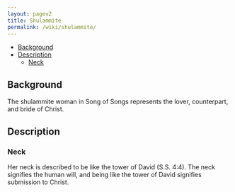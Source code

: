 ```yaml
---
layout: pagev2
title: Shulammite
permalink: /wiki/shulammite/
---
```

- [Background](#background)
- [Description](#description)
  - [Neck](#neck)

## Background

The shulammite woman in Song of Songs represents the lover, counterpart, and bride of Christ.

## Description

### Neck

Her neck is described to be like the tower of David (S.S. 4:4). The neck signifies the human will, and being like the tower of David signifies submission to Christ.